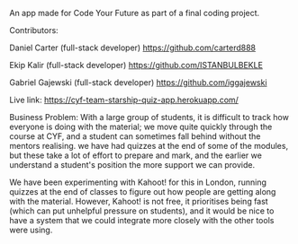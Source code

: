 An app made for Code Your Future as part of a final coding project.

Contributors:

Daniel Carter (full-stack developer)
https://github.com/carterd888

Ekip Kalir (full-stack developer)
https://github.com/ISTANBULBEKLE

Gabriel Gajewski (full-stack developer)
https://github.com/iggajewski

Live link:
https://cyf-team-starship-quiz-app.herokuapp.com/

Business Problem:
With a large group of students, it is difficult to track how everyone is doing with the material; we move quite quickly through the course at CYF, and a student can sometimes fall behind without the mentors realising. we have had quizzes at the end of some of the modules, but these take a lot of effort to prepare and mark, and the earlier we understand a student's position the more support we can provide.

We have been experimenting with Kahoot! for this in London, running quizzes at the end of classes to figure out how people are getting along with the material. However, Kahoot! is not free, it prioritises being fast (which can put unhelpful pressure on students), and it would be nice to have a system that we could integrate more closely with the other tools were using.
